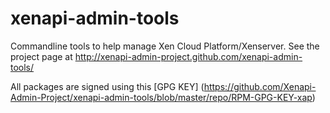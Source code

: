 xenapi-admin-tools
==================

Commandline tools to help manage Xen Cloud Platform/Xenserver. See the project page at http://xenapi-admin-project.github.com/xenapi-admin-tools/

All packages are signed using this [GPG KEY] (https://github.com/Xenapi-Admin-Project/xenapi-admin-tools/blob/master/repo/RPM-GPG-KEY-xap)

